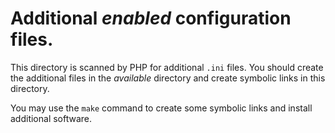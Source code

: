 # Additional _enabled_ configuration files.
This directory is scanned by PHP for additional `.ini` files. You should create
the additional files in the _available_ directory and create symbolic links in
this directory.

You may use the `make` command to create some symbolic links and install
additional software.
